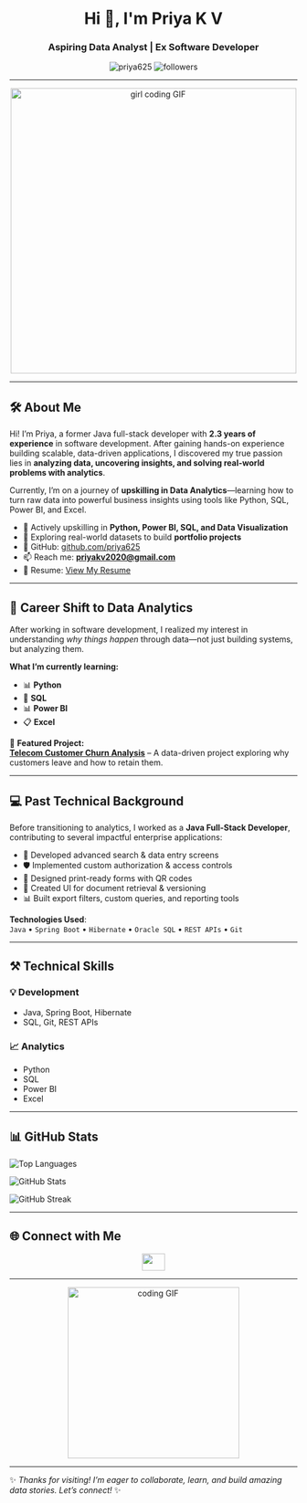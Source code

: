 <h1 align="center">Hi 👋, I'm Priya K V</h1>
<h3 align="center">Aspiring Data Analyst | Ex Software Developer</h3>

<p align="center">
  <img src="https://komarev.com/ghpvc/?username=priya625&label=Profile%20views&color=0e75b6&style=flat" alt="priya625" />
  <img src="https://img.shields.io/github/followers/priya625?label=Followers" alt="followers" />
</p>

---

<p align="center">
  <img src="https://media.giphy.com/media/LMcB8XospGZO8UQq87/giphy.gif" width="500" alt="girl coding GIF" />
</p>

---

## 🛠️ About Me

Hi! I’m Priya, a former Java full-stack developer with **2.3 years of experience** in software development. After gaining hands-on experience building scalable, data-driven applications, I discovered my true passion lies in **analyzing data, uncovering insights, and solving real-world problems with analytics**.

Currently, I’m on a journey of **upskilling in Data Analytics**—learning how to turn raw data into powerful business insights using tools like Python, SQL, Power BI, and Excel.

- 🎯 Actively upskilling in **Python, Power BI, SQL, and Data Visualization**
- 🧠 Exploring real-world datasets to build **portfolio projects**
- 📂 GitHub: [github.com/priya625](https://github.com/priya625)
- 📫 Reach me: **priyakv2020@gmail.com**
- 📄 Resume: [View My Resume](https://drive.google.com/file/d/1E16XwwGZRy6YzUWO9NSwGVBrB0nU0UJa/view?usp=sharing)

---

## 🔄 Career Shift to Data Analytics

After working in software development, I realized my interest in understanding *why things happen* through data—not just building systems, but analyzing them.

**What I’m currently learning:**
- 📊 **Python**
- 🧮 **SQL**
- 📊 **Power BI**
- 📋 **Excel**

📝 **Featured Project:**  
**[Telecom Customer Churn Analysis](https://github.com/priya625/telecom-churn-analysis)** – A data-driven project exploring why customers leave and how to retain them.

---

## 💻 Past Technical Background

Before transitioning to analytics, I worked as a **Java Full-Stack Developer**, contributing to several impactful enterprise applications:

- 🔧 Developed advanced search & data entry screens
- 🛡️ Implemented custom authorization & access controls
- 📄 Designed print-ready forms with QR codes
- 🧾 Created UI for document retrieval & versioning
- 📊 Built export filters, custom queries, and reporting tools

**Technologies Used**:  
`Java` • `Spring Boot` • `Hibernate` • `Oracle SQL` • `REST APIs` • `Git`

---

## ⚒️ Technical Skills

### 💡 Development
- Java, Spring Boot, Hibernate
- SQL, Git, REST APIs

### 📈 Analytics
- Python
- SQL
- Power BI 
- Excel

---

## 📊 GitHub Stats

<p align="left">
  <img src="https://github-readme-stats.vercel.app/api/top-langs?username=priya625&show_icons=true&locale=en&layout=compact" alt="Top Languages" />
</p>

<p align="left">
  <img src="https://github-readme-stats.vercel.app/api?username=priya625&show_icons=true&locale=en" alt="GitHub Stats" />
</p>

<p align="left">
  <img src="https://github-readme-streak-stats.herokuapp.com/?user=priya625" alt="GitHub Streak" />
</p>

---

## 🌐 Connect with Me

<p align="center">
  <a href="https://www.linkedin.com/in/priya-k-v/" target="_blank">
    <img src="https://raw.githubusercontent.com/rahuldkjain/github-profile-readme-generator/master/src/images/icons/Social/linked-in-alt.svg" height="30" width="40" />
  </a>
</p>

---

<p align="center">
  <img src="https://media.giphy.com/media/SWoSkN6DxTszqIKEqv/giphy.gif" width="300" alt="coding GIF" />
</p>

---

✨ *Thanks for visiting! I’m eager to collaborate, learn, and build amazing data stories. Let’s connect!* ✨

